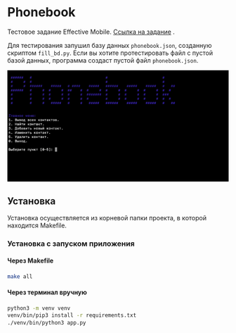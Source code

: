# Phonebook

Тестовое задание Effective Mobile. [Ссылка на задание](https://docs.google.com/document/d/1dIH7lY05hNLSluZgOYsRyTrvLmyz4CnNEtJFFXBbS-c/edit) .

Для тестирования запушил базу данных `phonebook.json`, созданную скриптом `fill_bd.py`. Если вы хотите протестировать файл с пустой базой данных, программа создаст
пустой файл `phonebook.json`.

![app gif](/misc/images/app.gif)

## Установка
Установка осуществляется из корневой папки проекта, в которой находится Makefile.

### Установка с запуском приложения
#### Через Makefile
```bash
make all
```
#### Через терминал вручную
```bash
python3 -m venv venv
venv/bin/pip3 install -r requirements.txt
./venv/bin/python3 app.py
```